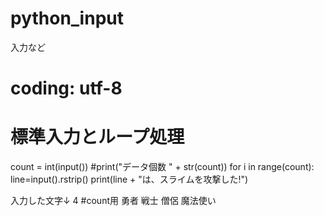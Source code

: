# python_input
入力など

# coding: utf-8
# 標準入力とループ処理
count = int(input())
#print("データ個数 " + str(count))
for i in range(count):
    line=input().rstrip()
    print(line + "は、スライムを攻撃した!")
    
入力した文字↓
4    #count用
勇者
戦士
僧侶
魔法使い
